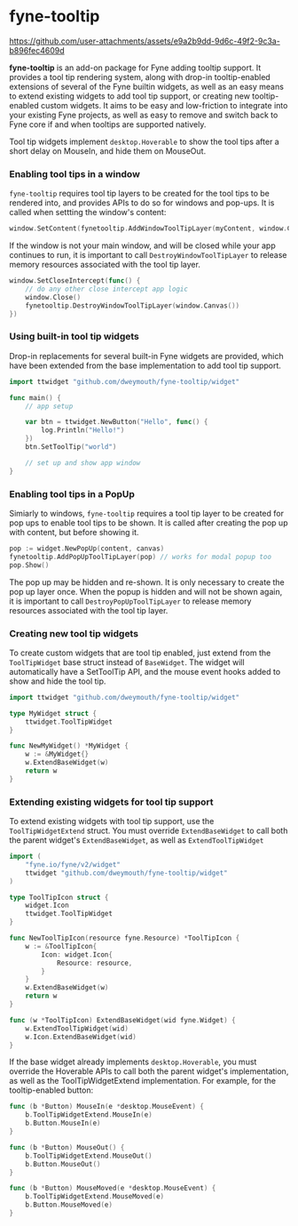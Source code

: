 # fyne-tooltip



https://github.com/user-attachments/assets/e9a2b9dd-9d6c-49f2-9c3a-b896fec4609d


**fyne-tooltip** is an add-on package for Fyne adding tooltip support. It provides a tool tip rendering system, along with drop-in tooltip-enabled extensions of several of the Fyne builtin widgets, as well as an easy means to extend existing widgets to add tool tip support, or creating new tooltip-enabled custom widgets. It aims to be easy and low-friction to integrate into your existing Fyne projects, as well as easy to remove and switch back to Fyne core if and when tooltips are supported natively.

Tool tip widgets implement `desktop.Hoverable` to show the tool tips after a short delay on MouseIn, and hide them on MouseOut.

### Enabling tool tips in a window

`fyne-tooltip` requires tool tip layers to be created for the tool tips to be rendered into, and provides APIs to do so for windows and pop-ups. It is called when settting the window's content:

```go
window.SetContent(fynetooltip.AddWindowToolTipLayer(myContent, window.Canvas()))
```

If the window is not your main window, and will be closed while your app continues to run, it is important to call `DestroyWindowToolTipLayer` to release memory resources associated with the tool tip layer.

```go
window.SetCloseIntercept(func() {
    // do any other close intercept app logic
    window.Close()
    fynetooltip.DestroyWindowToolTipLayer(window.Canvas())
})
```

### Using built-in tool tip widgets

Drop-in replacements for several built-in Fyne widgets are provided, which have been extended from the base implementation to add tool tip support.

```go
import ttwidget "github.com/dweymouth/fyne-tooltip/widget"

func main() {
    // app setup

    var btn = ttwidget.NewButton("Hello", func() {
        log.Println("Hello!")
    })
    btn.SetToolTip("world")

    // set up and show app window
}
```

### Enabling tool tips in a PopUp

Simiarly to windows, `fyne-tooltip` requires a tool tip layer to be created for pop ups to enable tool tips to be shown.
It is called after creating the pop up with content, but before showing it.

```go
pop := widget.NewPopUp(content, canvas)
fynetooltip.AddPopUpToolTipLayer(pop) // works for modal popup too
pop.Show()
```

The pop up may be hidden and re-shown. It is only necessary to create the pop up layer once. When the popup is hidden and will not be shown again,
it is important to call `DestroyPopUpToolTipLayer` to release memory resources associated with the tool tip layer.

### Creating new tool tip widgets

To create custom widgets that are tool tip enabled, just extend from the `ToolTipWidget` base struct instead of `BaseWidget`. The widget will automatically
have a SetToolTip API, and the mouse event hooks added to show and hide the tool tip.

```go
import ttwidget "github.com/dweymouth/fyne-tooltip/widget"

type MyWidget struct {
    ttwidget.ToolTipWidget
}

func NewMyWidget() *MyWidget {
    w := &MyWidget{}
    w.ExtendBaseWidget(w)
    return w
}
```


### Extending existing widgets for tool tip support

To extend existing widgets with tool tip support, use the `ToolTipWidgetExtend` struct. You must override `ExtendBaseWidget` to call both the
parent widget's `ExtendBaseWidget`, as well as `ExtendToolTipWidget`

```go
import (
    "fyne.io/fyne/v2/widget"
    ttwidget "github.com/dweymouth/fyne-tooltip/widget"
)

type ToolTipIcon struct {
    widget.Icon
    ttwidget.ToolTipWidget
}

func NewToolTipIcon(resource fyne.Resource) *ToolTipIcon {
    w := &ToolTipIcon{
        Icon: widget.Icon{
            Resource: resource,
        }
    }
    w.ExtendBaseWidget(w)
    return w
}

func (w *ToolTipIcon) ExtendBaseWidget(wid fyne.Widget) {
	w.ExtendToolTipWidget(wid)
	w.Icon.ExtendBaseWidget(wid)
}
```

If the base widget already implements `desktop.Hoverable`, you must override the Hoverable APIs to call both the parent widget's implementation,
as well as the ToolTipWidgetExtend implementation. For example, for the tooltip-enabled button:

```go
func (b *Button) MouseIn(e *desktop.MouseEvent) {
	b.ToolTipWidgetExtend.MouseIn(e)
	b.Button.MouseIn(e)
}

func (b *Button) MouseOut() {
	b.ToolTipWidgetExtend.MouseOut()
	b.Button.MouseOut()
}

func (b *Button) MouseMoved(e *desktop.MouseEvent) {
	b.ToolTipWidgetExtend.MouseMoved(e)
	b.Button.MouseMoved(e)
}
```
